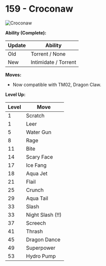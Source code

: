 # 159 - Croconaw
![][159]

**Ability (Complete):**

Update | Ability
---    | ---
Old    | Torrent / None
New    | Intimidate / Torrent

**Moves:**

 - Now compatible with TM02, Dragon Claw.

**Level Up:**

Level | Move
---   | ---
  1   | Scratch
  1   | Leer
  5   | Water Gun
  8   | Rage
 11   | Bite
 14   | Scary Face
 17   | Ice Fang
 18   | Aqua Jet
 21   | Flail
 25   | Crunch
 29   | Aqua Tail
 33   | Slash
 33   | Night Slash (!!)
 37   | Screech
 41   | Thrash
 45   | Dragon Dance
 49   | Superpower
 53   | Hydro Pump



[159]: https://raw.githubusercontent.com/PokeAPI/sprites/master/sprites/pokemon/159.png "Croconaw"
